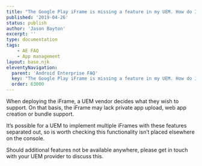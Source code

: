 ```yaml
---
title: "The Google Play iFrame is missing a feature in my UEM. How do I enable it?"
published: '2019-04-26'
status: publish
author: 'Jason Bayton'
excerpt: ''
type: documentation
tags: 
    - AE FAQ
    - App management
layout: base.njk
eleventyNavigation:
  parent: 'Android Enterprise FAQ'
  key: "The Google Play iFrame is missing a feature in my UEM. How do I enable it?"
  order: 63000
--- 
```

When deploying the iFrame, a UEM vendor decides what they wish to support. On that basis, the iFrame may lack private app upload, web app creation or bundle support.

It’s possible for a UEM to implement multiple iFrames with these features separated out, so is worth checking this functionality isn’t placed elsewhere on the console.

Should additional features not be available anywhere, please get in touch with your UEM provider to discuss this.

